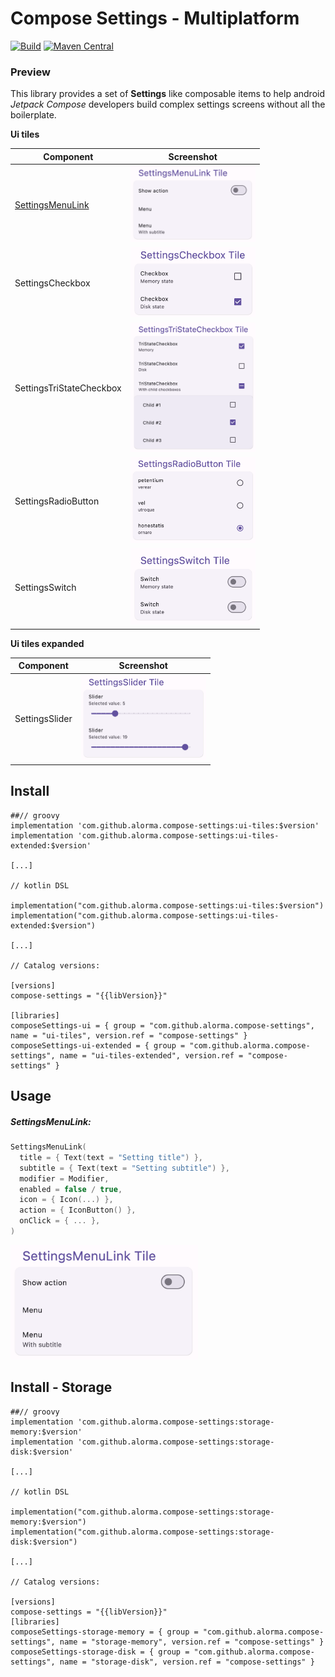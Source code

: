 # Compose Settings - Multiplatform

[![Build](https://github.com/alorma/Compose-Settings/actions/workflows/main.yml/badge.svg)](https://github.com/alorma/Compose-Settings/actions/workflows/main.yml)
[![Maven Central](https://img.shields.io/maven-central/v/com.github.alorma.compose-settings/ui-tiles.svg)](https://search.maven.org/search?q=g:%22com.github.alorma.compse-settings%22%20AND%20a:%22ui-tiles%22)

### Preview

This library provides a set of **Settings** like composable items to help android *Jetpack Compose*
developers build complex settings screens without all the boilerplate.

**Ui tiles**

| Component                             | Screenshot                                                                       |
|---------------------------------------|----------------------------------------------------------------------------------|
| [SettingsMenuLink](#SettingsMenuLink) | <img width="200" alt="menu.png" src="docs/art/menu-link.png" />                  |
| SettingsCheckbox                      | <img width="200" alt="checkbox.png" src="docs/art/checkbox.png" />               |
| SettingsTriStateCheckbox              | <img width="200" alt="triState-checkbox" src="docs/art/triState-checkbox.png" /> |
| SettingsRadioButton                   | <img width="200" alt="radiobutton.png" src="docs/art/radiobutton.png" />         |
| SettingsSwitch                        | <img width="200" alt="switch.png" src="docs/art/switch.png" />                   |

**Ui tiles expanded**

| Component      | Screenshot                                                     |
|----------------|----------------------------------------------------------------|
| SettingsSlider | <img width="200" alt="switch.png" src="docs/art/slider.png" /> |

## Install

```
##// groovy
implementation 'com.github.alorma.compose-settings:ui-tiles:$version'
implementation 'com.github.alorma.compose-settings:ui-tiles-extended:$version'

[...]

// kotlin DSL

implementation("com.github.alorma.compose-settings:ui-tiles:$version")
implementation("com.github.alorma.compose-settings:ui-tiles-extended:$version")

[...]

// Catalog versions:

[versions]
compose-settings = "{{libVersion}}"

[libraries]
composeSettings-ui = { group = "com.github.alorma.compose-settings", name = "ui-tiles", version.ref = "compose-settings" }
composeSettings-ui-extended = { group = "com.github.alorma.compose-settings", name = "ui-tiles-extended", version.ref = "compose-settings" }
```

## Usage

##### SettingsMenuLink:

```kotlin
SettingsMenuLink(
  title = { Text(text = "Setting title") },
  subtitle = { Text(text = "Setting subtitle") },
  modifier = Modifier,
  enabled = false / true,
  icon = { Icon(...) },
  action = { IconButton() },
  onClick = { ... },
)
```

<img width="300" alt="menu.png" src="docs/art/menu-link.png" />

## Install - Storage

```
##// groovy
implementation 'com.github.alorma.compose-settings:storage-memory:$version'
implementation 'com.github.alorma.compose-settings:storage-disk:$version'

[...]

// kotlin DSL

implementation("com.github.alorma.compose-settings:storage-memory:$version")
implementation("com.github.alorma.compose-settings:storage-disk:$version")

[...]

// Catalog versions:

[versions]
compose-settings = "{{libVersion}}"
[libraries]
composeSettings-storage-memory = { group = "com.github.alorma.compose-settings", name = "storage-memory", version.ref = "compose-settings" }
composeSettings-storage-disk = { group = "com.github.alorma.compose-settings", name = "storage-disk", version.ref = "compose-settings" }
```
